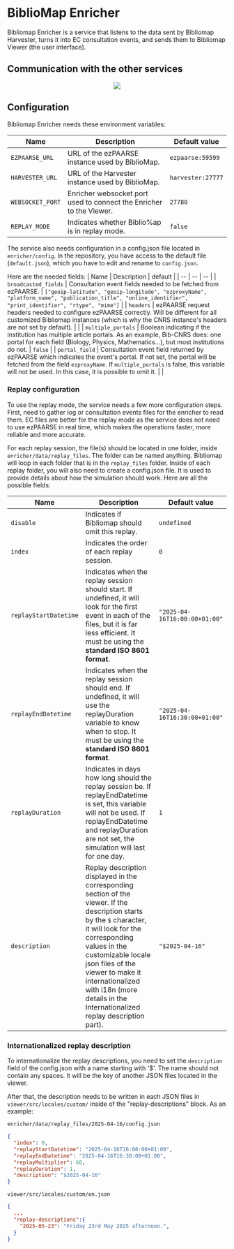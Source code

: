 # BiblioMap Enricher

Bibliomap Enricher is a service that listens to the data sent by Bibliomap Harvester, turns it into EC consultation events, and sends them to Bibliomap Viewer (the user interface).

## Communication with the other services

<p align="center">
<img src="https://github.com/user-attachments/assets/74ddb927-b6b6-4e55-b3af-243983654e5c" />
</p>

## Configuration

Bibliomap Enricher needs these environment variables:

| Name | Description | Default value |
| -- | -- | -- |
| `EZPAARSE_URL` | URL of the ezPAARSE instance used by BiblioMap. | `ezpaarse:59599` |
| `HARVESTER_URL` | URL of the Harvester instance used by BiblioMap. | `harvester:27777` |
| `WEBSOCKET_PORT` | Enricher websocket port used to connect the Enricher to the Viewer. | `27780` |
| `REPLAY_MODE` | Indicates whether Biblio%ap is in replay mode. | `false` |

The service also needs configuration in a config.json file located in `enricher/config`. In the repository, you have access to the default file (`default.json`), which you have to edit and rename to `config.json`.

Here are the needed fields:
| Name | Description | default |
| -- | -- | -- |
| `broadcasted_fields` | Consultation event fields needed to be fetched from ezPAARSE. | `["geoip-latitude", "geoip-longitude", "ezproxyName", "platform_name", "publication_title", "online_identifier", "print_identifier", "rtype", "mime"]` |
| `headers` | ezPAARSE request headers needed to configure ezPAARSE correctly. Will be different for all customized Bibliomap instances (which is why the CNRS instance's headers are not set by default). |  |
| `multiple_portals` | Boolean indicating if the institution has multiple article portals. As an example, Bib-CNRS does: one portal for each field (Biology, Physics, Mathematics...), but most institutions do not. | `false` |
| `portal_field` | Consultation event field returned by ezPAARSE which indicates the event's portal. If not set, the portal will be fetched from the field `ezproxyName`. If `multiple_portals` is false, this variable will not be used. In this case, it is possible to omit it. |  |

### Replay configuration

To use the replay mode, the service needs a few more configuration steps. First, need to gather log or consultation events files for the enricher to read them. EC files are better for the replay mode as the service does not need to use ezPAARSE in real time, which makes the operations faster, more reliable and more accurate.

For each replay session, the file(s) should be located in one folder, inside `enricher/data/replay_files`. The folder can be named anything. Bibliomap will loop in each folder that is in the `replay_files` folder. Inside of each replay folder, you will also need to create a config.json file. It is used to provide details about how the simulation should work. Here are all the possible fields:

| Name | Description | Default value |
| -- | -- | -- |
| `disable` | Indicates if Bibliomap should omit this replay. | `undefined` |
| `index` | Indicates the order of each replay session. | `0` |
| `replayStartDatetime` | Indicates when the replay session should start. If undefined, it will look for the first event in each of the files, but it is far less efficient. It must be using the __standard ISO 8601 format__. | `"2025-04-16T16:00:00+01:00"` |
| `replayEndDatetime` | Indicates when the replay session should end. If undefined, it will use the replayDuration variable to know when to stop. It must be using the __standard ISO 8601 format__. | `"2025-04-16T16:30:00+01:00"` |
| `replayDuration` | Indicates in days how long should the replay session be. If replayEndDatetime is set, this variable will not be used. If replayEndDatetime and replayDuration are not set, the simulation will last for one day. | `1` |
| `description` | Replay description displayed in the corresponding section of the viewer. If the description starts by the `$` character, it will look for the corresponding values in the customizable locale json files of the viewer to make it internationalized with i18n (more details in the Internationalized replay description part). | `"$2025-04-16"` |

### Internationalized replay description

To internationalize the replay descriptions, you need to set the `description` field of the config.json with a name starting with '$'. The name should not contain any spaces. It will be the key of another JSON files located in the viewer.

After that, the description needs to be written in each JSON files in `viewer/src/locales/custom/` inside of the "replay-descriptions" block. As an example:

`enricher/data/replay_files/2025-04-16/config.json`
```json
{
  "index": 0,
  "replayStartDatetime": "2025-04-16T16:00:00+01:00",
  "replayEndDatetime": "2025-04-16T16:30:00+01:00",
  "replayMultiplier": 60,
  "replayDuration": 1,
  "description": "$2025-04-16"
}
```

`viewer/src/locales/custom/en.json`
```json
{
  ...
  "replay-descriptions":{
    "2025-05-23": "Friday 23rd May 2025 afternoon.",
  }
}
```
